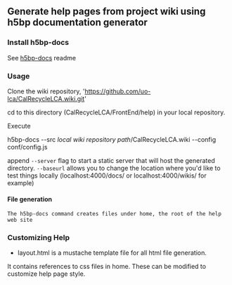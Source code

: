 ## Generate help pages from project wiki using h5bp documentation generator

### Install h5bp-docs

See [h5bp-docs](https://github.com/mklabs/h5bp-docs) readme

### Usage

Clone the wiki repository, 'https://github.com/uo-lca/CalRecycleLCA.wiki.git'

cd to this directory (CalRecycleLCA/FrontEnd/help) in your local repository.

Execute

h5bp-docs --src *local wiki repository path*/CalRecycleLCA.wiki --config conf/config.js

append `--server` flag to start a static server that will host the generated directory. `--baseurl` allows you to change the location where you'd like to test things locally (localhost:4000/docs/ or localhost:4000/wikis/ for example)

#### File generation

    The h5bp-docs command creates files under home, the root of the help web site

### Customizing Help

* layout.html is a mustache template file for all html file generation.

It contains references to css files in home. These can be modified to customize help page style.
